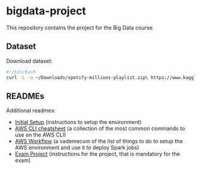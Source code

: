 # bigdata-project

This repository contains the project for the Big Data course.

## Dataset
Download dataset:

```bash
#!/bin/bash
curl -L -o ~/Downloads/spotify-millions-playlist.zip\ https://www.kaggle.com/api/v1/datasets/download/adityak80/spotify-millions-playlist
```

## READMEs

Additional readmes:
- [Initial Setup](readmes/initial-setup.md) (instructions to setup the environment)
- [AWS CLI cheatsheet](readmes/aws-cli-cheatsheet.md) (a collection of the most common commands to use on the AWS CLI)
- [AWS Workflow](readmes/aws-workflow.md) (a vademecum of the list of things to do to setup the AWS environment and use it to deploy Spark jobs)
- [Exam Project](readmes/project.md) (instructions for the project, that is mandatory for the exam)
